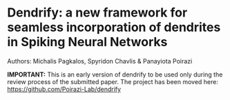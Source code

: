 # Dendrify: a new framework for seamless incorporation of dendrites in Spiking Neural Networks

Authors: Michalis Pagkalos, Spyridon Chavlis & Panayiota Poirazi

**IMPORTANT:**
This is an early version of dendrify to be used only during the review process of the submitted paper. The project has been moved here: https://github.com/Poirazi-Lab/dendrify
